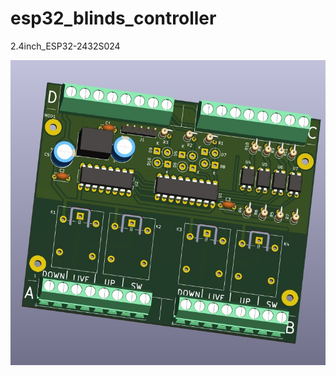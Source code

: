 # esp32_blinds_controller


2.4inch_ESP32-2432S024

![alt text](https://github.com/kecajtop/esp32_blinds_controller/blob/main/pic/pic1.jpg?raw=true)
